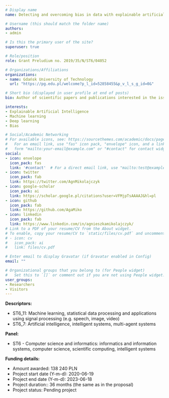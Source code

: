```yaml
---
# Display name
name: Detecting and overcoming bias in data with explainable artificial intelligence

# Username (this should match the folder name)
authors:
- admin

# Is this the primary user of the site?
superuser: true

# Role/position
role: Grant Preludium no. 2019/35/N/ST6/04052

# Organizations/Affiliations
organizations:
- name: Gdańsk University of Technology
  url: "https://pg.edu.pl/welcome?p_l_id=52858455&p_v_l_s_g_id=0&"

# Short bio (displayed in user profile at end of posts)
bio: Author of scientific papers and publications interested in the issue of machine learning, explainable AI, image analysis as the way of improving people’s everyday life. A PhD student who cares about the further development and training opportunities within interests. 

interests:
- Explainable Artificial Intelligence
- Machine learning
- Deep learning
- Bias 

# Social/Academic Networking
# For available icons, see: https://sourcethemes.com/academic/docs/page-builder/#icons
#   For an email link, use "fas" icon pack, "envelope" icon, and a link in the
#   form "mailto:your-email@example.com" or "#contact" for contact widget.
social:
- icon: envelope
  icon_pack: fas
  link: '#contact'  # For a direct email link, use "mailto:test@example.org".
- icon: twitter
  icon_pack: fab
  link: https://twitter.com/AgnMikolajczyk
- icon: google-scholar
  icon_pack: ai
  link: https://scholar.google.pl/citations?user=VFMjpTsAAAAJ&hl=pl
- icon: github
  icon_pack: fab
  link: https://github.com/AgaMiko
- icon: linkedin
  icon_pack: fab
  link: https://www.linkedin.com/in/agnieszkamikolajczyk/
# Link to a PDF of your resume/CV from the About widget.
# To enable, copy your resume/CV to `static/files/cv.pdf` and uncomment the lines below.
# - icon: cv
#   icon_pack: ai
#   link: files/cv.pdf

# Enter email to display Gravatar (if Gravatar enabled in Config)
email: ""

# Organizational groups that you belong to (for People widget)
#   Set this to `[]` or comment out if you are not using People widget.
user_groups:
- Researchers
- Visitors
---
```




**Descriptors:**

* ST6_11: Machine learning, statistical data processing and applications using signal processing (e.g. speech, image, video)
* ST6_7: Artificial intelligence, intelligent systems, multi-agent systems

**Panel:**

* ST6 - Computer science and informatics: informatics and information systems, computer science, scientific computing, intelligent systems

**Funding details:**

* Amount awarded: 138 240 PLN
* Project start date (Y-m-d): 2020-06-19
* Project end date (Y-m-d): 2023-06-18
* Project duration:: 36 months (the same as in the proposal)
* Project status: Pending project



